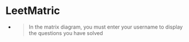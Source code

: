 # LeetMatric

- > In the matrix diagram, you must enter your username to display the questions you have solved

